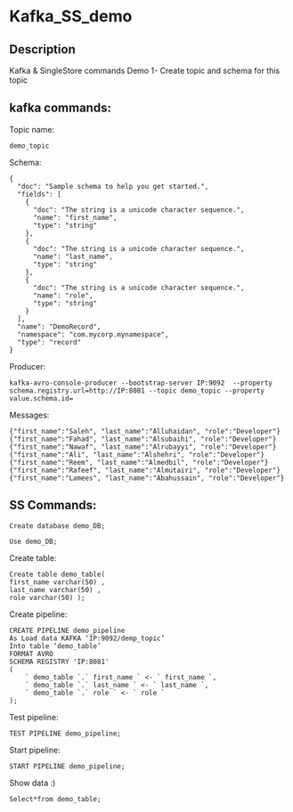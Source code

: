 # Kafka_SS_demo

## Description

Kafka & SingleStore commands Demo 
1- Create topic and schema for this topic 
## kafka commands:
Topic name:
```
demo_topic
```
Schema:
```
{
  "doc": "Sample schema to help you get started.",
  "fields": [
    {
      "doc": "The string is a unicode character sequence.",
      "name": "first_name",
      "type": "string"
    },
    {
      "doc": "The string is a unicode character sequence.",
      "name": "last_name",
      "type": "string"
    },
    {
      "doc": "The string is a unicode character sequence.",
      "name": "role",
      "type": "string"
    }
  ],
  "name": "DemoRecord",
  "namespace": "com.mycorp.mynamespace",
  "type": "record"
}
```
Producer:
```
kafka-avro-console-producer --bootstrap-server IP:9092  --property schema.registry.url=http://IP:8081 --topic demo_topic --property value.schema.id=
```

Messages:
```
{"first_name":"Saleh", "last_name":"Alluhaidan", "role":"Developer"}
{"first_name":"Fahad", "last_name":"Alsubaihi", "role":"Developer"}
{"first_name":"Nawaf", "last_name":"Alrubayyi", "role":"Developer"}
{"first_name":"Ali", "last_name":"Alshehri", "role":"Developer"}
{"first_name":"Reem", "last_name":"Almedbil", "role":"Developer"}
{"first_name":"Rafeef", "last_name":"Almutairi", "role":"Developer"}
{"first_name":"Lamees", "last_name":"Abahussain", "role":"Developer"}
```

## SS Commands:

```
Create database demo_DB;
```
```
Use demo_DB;
```
Create table:
```
Create table demo_table(
first_name varchar(50) ,
last_name varchar(50) ,
role varchar(50) );

```
Create pipeline:
```
CREATE PIPELINE demo_pipeline
As Load data KAFKA ‘IP:9092/demp_topic’
Into table ‘demo_table’
FORMAT AVRO
SCHEMA REGISTRY 'IP:8081'
(
    ` demo_table `.` first_name ` <- ` first_name `,
    ` demo_table `.` last_name ` <- ` last_name `,
    ` demo_table `.` role ` <- ` role `
);

```
Test pipeline:
```
TEST PIPELINE demo_pipeline;
```
Start pipeline:
```
START PIPELINE demo_pipeline;
```
Show data :)
```
Select*from demo_table;
```
